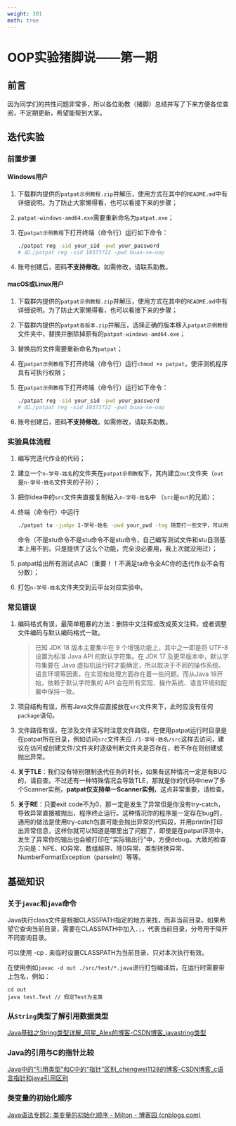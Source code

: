 ```yaml
---
weight: 301
math: true
---
```


# OOP实验猪脚说——第一期

## 前言

因为同学们的共性问题非常多，所以各位助教（猪脚）总结并写了下来方便各位查阅，不定期更新，希望能帮到大家。

## 迭代实验

### 前置步骤

#### Windows用户

1. 下载群内提供的`patpat示例教程.zip`并解压，使用方式在其中的`README.md`中有详细说明。为了防止大家懒得看，也可以看接下来的步骤；
2. `patpat-windows-amd64.exe`需要重新命名为`patpat.exe`；

3. 在`patpat示例教程`下打开终端（命令行）运行如下命令：

   ```bash
   ./patpat reg -sid your_sid -pwd your_password
   # 如./patpat reg -sid 18373722 -pwd buaa-se-oop
   ```

4. 账号创建后，密码**不支持修改**。如需修改，请联系助教。

#### macOS或Linux用户

1. 下载群内提供的`patpat示例教程.zip`并解压，使用方式在其中的`README.md`中有详细说明。为了防止大家懒得看，也可以看接下来的步骤；
2. 下载群内提供的`patpat各版本.zip`并解压，选择正确的版本移入`patpat示例教程`文件夹中，替换并删除掉原有的`patpat-windows-amd64.exe`；
3. 替换后的文件需要重新命名为`patpat`；
4. 在`patpat示例教程`下打开终端（命令行）运行`chmod +x patpat`，使评测机程序具有可执行权限；

5. 在`patpat示例教程`下打开终端（命令行）运行如下命令：

   ```bash
   ./patpat reg -sid your_sid -pwd your_password
   # 如./patpat reg -sid 18373722 -pwd buaa-se-oop
   ```

6. 账号创建后，密码**不支持修改**。如需修改，请联系助教。

### 实验具体流程

1. 编写完迭代作业的代码；
2. 建立一个`n-学号-姓名`的文件夹在`patpat示例教程`下，其内建立`out`文件夹（`out`是`n-学号-姓名`文件夹的子孙）；
3. 把你idea中的`src`文件夹直接复制粘入`n-学号-姓名`中 （`src`是`out`的兄弟）；
4. 终端（命令行）中运行

   ```bash
   ./patpat ta -judge 1-学号-姓名 -pwd your_pwd -tag 随意打一些文字，可以用来标注第几次尝试 # 线上测试命令
   ```

   命令（不是stu命令不是stu命令不是stu命令，自己编写测试文件和stu自测基本上用不到，只是提供了这么个功能，完全没必要用，我上次就没用过）；
5. patpat给出所有测试点AC（重要！！不满足ta命令全AC你的迭代作业不会有分数）；
6. 打包`n-学号-姓名`文件夹交到云平台对应实验中。

### 常见错误

1. 编码格式有误，最简单粗暴的方法：删除中文注释或改成英文注释。或者调整文件编码与默认编码格式一致。

   > 已知 JDK 18 版本主要集中在 9 个增强功能上，其中之一即是将 UTF-8 设置为标准 Java API 的默认字符集。在 JDK 17 及更早版本中，默认字符集要在 Java 虚拟机运行时才能确定，所以取决于不同的操作系统、语言环境等因素，在实现和处理方面存在着一些问题。而从Java 18开始，依赖于默认字符集的 API 会在所有实现、操作系统、语言环境和配置中保持一致。

2. 项目结构有误，所有Java文件应直接放在`src`文件夹下，此时应没有任何`package`语句。
3. 文件路径有误，在涉及文件读写时注意文件路径，在使用patpat运行时目录是在patpat所在目录，例如访问`src`文件夹应`./1-学号-姓名/src`这样去访问，建议在访问或创建文件/文件夹时逐级判断文件夹是否存在，若不存在则创建或抛出异常。
4. **关于TLE**：我们没有特别限制迭代任务的时长，如果有这种情况一定是有BUG的，请自查。不过还有一种特殊情况会导致TLE，那就是你的代码中new了多个Scanner实例，**patpat仅支持单一Scanner实例**，这点非常重要，请检查。
5. **关于RE**：只要exit code不为0，那一定是发生了异常但是你没有try-catch，导致异常直接被抛出，程序终止运行。这种情况你的程序是一定存在bug的，通用的做法是使用try-catch包裹可能会抛出异常的代码段，并用println打印出异常信息，这样你就可以知道是哪里出了问题了，即使是在patpat评测中，发生了异常你的输出也会被打印在“实际输出行”中，方便debug。大致的检查方向是：NPE、IO异常、数组越界、除0异常、类型转换异常、NumberFormatException（parseInt）等等。

## 基础知识

### 关于`javac`和`java`命令

Java执行class文件是根据CLASSPATH指定的地方来找，而非当前目录。如果希望它查询当前目录，需要在CLASSPATH中加入`.;`，代表当前目录，分号用于隔开不同查询目录。

可以使用 -cp . 来临时设置CLASSPATH为当前目录，只对本次执行有效。

在使用例如`javac -d out ./src/test/*.java`进行打包编译后，在运行时需要带上包名，例如：

```shell
cd out
java test.Test // 假定Test为主类
```

### 从`String`类型了解引用数据类型

[Java基础之String类型详解_阿星_Alex的博客-CSDN博客_javastring类型](https://blog.csdn.net/qq_35515283/article/details/117758085)

### Java的引用与C的指针比较

[Java中的“引用类型”和C中的“指针”区别_chengwei1128的博客-CSDN博客_c语言指针和java引用区别](https://blog.csdn.net/cw616729/article/details/123463772)

### 类变量的初始化顺序

[Java语法专题2: 类变量的初始化顺序 - Milton - 博客园 (cnblogs.com)](https://www.cnblogs.com/milton/p/15805741.html)
